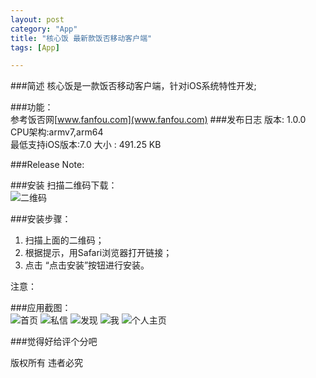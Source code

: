 ```yaml
---
layout: post
category: "App"
title: "核心饭 最新款饭否移动客户端"
tags: [App]

---
```


 
###简述
核心饭是一款饭否移动客户端，针对iOS系统特性开发;

###功能：   
参考饭否网[www.fanfou.com](www.fanfou.com) 
###发布日志
版本: 1.0.0 
CPU架构:armv7,arm64  
最低支持iOS版本:7.0
大小 : 491.25 KB  

###Release Note:

###安装
扫描二维码下载：   
![二维码](../resources/2015-10-09-2315257602.png)

###安装步骤：   
1. 扫描上面的二维码；   
2. 根据提示，用Safari浏览器打开链接；   
3. 点击 “点击安装”按钮进行安装。

注意：


###应用截图：   
![首页](../resources/IMG_0217.PNG)
![私信](../resources/IMG_0218.PNG)
![发现](../resources/IMG_0219.PNG)
![我](../resources/IMG_0220.PNG)
![个人主页](../resources/IMG_0221.PNG)

###觉得好给评个分吧
  
版权所有 违者必究
